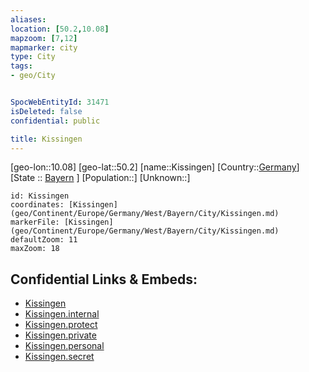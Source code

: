 ```yaml
---
aliases: 
location: [50.2,10.08]
mapzoom: [7,12] 
mapmarker: city 
type: City
tags:
- geo/City


SpocWebEntityId: 31471
isDeleted: false
confidential: public

title: Kissingen
---
```

[geo-lon::10.08]
[geo-lat::50.2]
[name::Kissingen]
[Country::[Germany](geo/Continent/Europe/Germany.md)]
[State :: [Bayern](geo/Continent/Europe/Germany/West/Bayern.md) ]
[Population::]
[Unknown::]


```leaflet
id: Kissingen
coordinates: [Kissingen](geo/Continent/Europe/Germany/West/Bayern/City/Kissingen.md)
markerFile: [Kissingen](geo/Continent/Europe/Germany/West/Bayern/City/Kissingen.md)
defaultZoom: 11 
maxZoom: 18
```


## Confidential Links & Embeds: 
- [Kissingen](../../../../../../../../_public/geo/Continent/Europe/Germany/West/Bayern/City/Kissingen.md) 
- [Kissingen.internal](../../../../../../../../_internal/geo/Continent/Europe/Germany/West/Bayern/City/Kissingen.internal.md) 
- [Kissingen.protect](../../../../../../../../_protect/geo/Continent/Europe/Germany/West/Bayern/City/Kissingen.protect.md) 
- [Kissingen.private](../../../../../../../../_private/geo/Continent/Europe/Germany/West/Bayern/City/Kissingen.private.md) 
- [Kissingen.personal](../../../../../../../../_personal/geo/Continent/Europe/Germany/West/Bayern/City/Kissingen.personal.md) 
- [Kissingen.secret](../../../../../../../../_secret/geo/Continent/Europe/Germany/West/Bayern/City/Kissingen.secret.md) 
